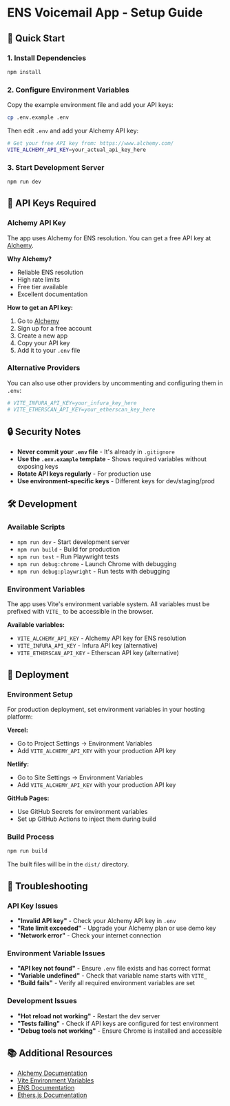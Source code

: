 # ENS Voicemail App - Setup Guide

## 🚀 Quick Start

### 1. Install Dependencies
```bash
npm install
```

### 2. Configure Environment Variables
Copy the example environment file and add your API keys:

```bash
cp .env.example .env
```

Then edit `.env` and add your Alchemy API key:

```bash
# Get your free API key from: https://www.alchemy.com/
VITE_ALCHEMY_API_KEY=your_actual_api_key_here
```

### 3. Start Development Server
```bash
npm run dev
```

## 🔑 API Keys Required

### Alchemy API Key
The app uses Alchemy for ENS resolution. You can get a free API key at [Alchemy](https://www.alchemy.com/).

**Why Alchemy?**
- Reliable ENS resolution
- High rate limits
- Free tier available
- Excellent documentation

**How to get an API key:**
1. Go to [Alchemy](https://www.alchemy.com/)
2. Sign up for a free account
3. Create a new app
4. Copy your API key
5. Add it to your `.env` file

### Alternative Providers
You can also use other providers by uncommenting and configuring them in `.env`:

```bash
# VITE_INFURA_API_KEY=your_infura_key_here
# VITE_ETHERSCAN_API_KEY=your_etherscan_key_here
```

## 🔒 Security Notes

- **Never commit your `.env` file** - It's already in `.gitignore`
- **Use the `.env.example` template** - Shows required variables without exposing keys
- **Rotate API keys regularly** - For production use
- **Use environment-specific keys** - Different keys for dev/staging/prod

## 🛠️ Development

### Available Scripts
- `npm run dev` - Start development server
- `npm run build` - Build for production
- `npm run test` - Run Playwright tests
- `npm run debug:chrome` - Launch Chrome with debugging
- `npm run debug:playwright` - Run tests with debugging

### Environment Variables
The app uses Vite's environment variable system. All variables must be prefixed with `VITE_` to be accessible in the browser.

**Available variables:**
- `VITE_ALCHEMY_API_KEY` - Alchemy API key for ENS resolution
- `VITE_INFURA_API_KEY` - Infura API key (alternative)
- `VITE_ETHERSCAN_API_KEY` - Etherscan API key (alternative)

## 🚀 Deployment

### Environment Setup
For production deployment, set environment variables in your hosting platform:

**Vercel:**
- Go to Project Settings → Environment Variables
- Add `VITE_ALCHEMY_API_KEY` with your production API key

**Netlify:**
- Go to Site Settings → Environment Variables
- Add `VITE_ALCHEMY_API_KEY` with your production API key

**GitHub Pages:**
- Use GitHub Secrets for environment variables
- Set up GitHub Actions to inject them during build

### Build Process
```bash
npm run build
```

The built files will be in the `dist/` directory.

## 🔧 Troubleshooting

### API Key Issues
- **"Invalid API key"** - Check your Alchemy API key in `.env`
- **"Rate limit exceeded"** - Upgrade your Alchemy plan or use demo key
- **"Network error"** - Check your internet connection

### Environment Variable Issues
- **"API key not found"** - Ensure `.env` file exists and has correct format
- **"Variable undefined"** - Check that variable name starts with `VITE_`
- **"Build fails"** - Verify all required environment variables are set

### Development Issues
- **"Hot reload not working"** - Restart the dev server
- **"Tests failing"** - Check if API keys are configured for test environment
- **"Debug tools not working"** - Ensure Chrome is installed and accessible

## 📚 Additional Resources

- [Alchemy Documentation](https://docs.alchemy.com/)
- [Vite Environment Variables](https://vitejs.dev/guide/env-and-mode.html)
- [ENS Documentation](https://docs.ens.domains/)
- [Ethers.js Documentation](https://docs.ethers.io/) 